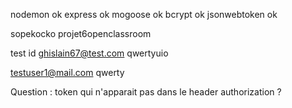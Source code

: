 nodemon ok
express ok
mogoose ok
bcrypt ok 
jsonwebtoken ok

sopekocko
projet6openclassroom

test id 
ghislain67@test.com
qwertyuio

testuser1@mail.com
qwerty

Question :
token qui n'apparait pas dans le header authorization ?

